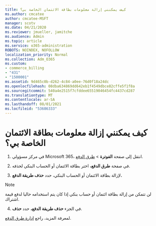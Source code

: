 ```yaml
---
title: كيف يمكنني إزالة معلومات بطاقة الائتمان الخاصة بي؟
ms.author: cmcatee
author: cmcatee-MSFT
manager: scotv
ms.date: 04/21/2020
ms.reviewer: jmueller, jamitche
ms.audience: Admin
ms.topic: article
ms.service: o365-administration
ROBOTS: NOINDEX, NOFOLLOW
localization_priority: Normal
ms.collection: Adm_O365
ms.custom:
- commerce_billing
- "431"
- "1500001"
ms.assetid: 9d465c0b-d262-4c84-a0ee-76d0f18a24dc
ms.openlocfilehash: 08dba634869dd642eb1f4549dbce82cffe5f1f8a
ms.sourcegitcommit: 540a4e2515f7cfddee65519046454fc4437cd287
ms.translationtype: MT
ms.contentlocale: ar-SA
ms.lasthandoff: 08/01/2021
ms.locfileid: "53686333"
---
```

# <a name="how-do-i-remove-my-credit-card-information"></a>كيف يمكنني إزالة معلومات بطاقة الائتمان الخاصة بي؟

1. في مركز مسؤولي Microsoft 365، انتقل إلى صفحة **الفوترة** \> [طرق الدفع](https://go.microsoft.com/fwlink/p/?linkid=2018806).

2. في صفحة **طرق الدفع،** اختر بطاقة الائتمان أو الحساب البنكي لحذفه.

3. لإزالة بطاقة الائتمان أو الحساب البنكي، حدد **حذف طريقة الدفع.**

> [!NOTE]
> لن تتمكن من إزالة بطاقة ائتمان أو حساب بنكي إذا كان يتم استخدامه حاليا لدفع قيمة اشتراك.

4. في الجزء **حذف طريقة الدفع،** حدد **حذف**.

لمعرفة المزيد، راجع [إدارة طرق الدفع](/microsoft-365/commerce/billing-and-payments/manage-payment-methods).